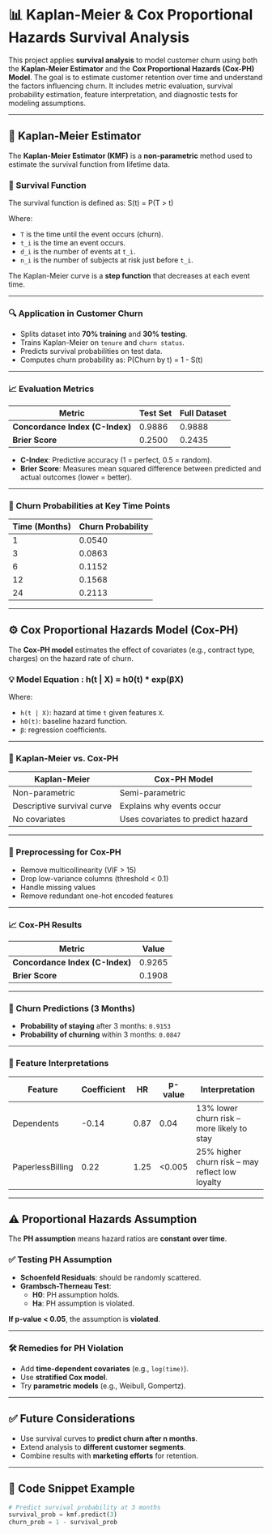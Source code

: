 # 📊 Kaplan-Meier & Cox Proportional Hazards Survival Analysis

This project applies **survival analysis** to model customer churn using both the **Kaplan-Meier Estimator** and the **Cox Proportional Hazards (Cox-PH) Model**. The goal is to estimate customer retention over time and understand the factors influencing churn. It includes metric evaluation, survival probability estimation, feature interpretation, and diagnostic tests for modeling assumptions.

---

## 📌 Kaplan-Meier Estimator

The **Kaplan-Meier Estimator (KMF)** is a **non-parametric** method used to estimate the survival function from lifetime data.

### 🔹 Survival Function

The survival function is defined as: S(t) = P(T > t)


Where:

- `T` is the time until the event occurs (churn).
- `t_i` is the time an event occurs.
- `d_i` is the number of events at `t_i`.
- `n_i` is the number of subjects at risk just before `t_i`.

The Kaplan-Meier curve is a **step function** that decreases at each event time.

---

### 🔍 Application in Customer Churn

- Splits dataset into **70% training** and **30% testing**.
- Trains Kaplan-Meier on `tenure` and `churn status`.
- Predicts survival probabilities on test data.
- Computes churn probability as: P(Churn by t) = 1 - S(t)


---

### 📈 Evaluation Metrics

| Metric                           | Test Set  | Full Dataset |
|----------------------------------|-----------|---------------|
| **Concordance Index (C-Index)**  | 0.9886    | 0.9888        |
| **Brier Score**                  | 0.2500    | 0.2435        |

- **C-Index**: Predictive accuracy (1 = perfect, 0.5 = random).
- **Brier Score**: Measures mean squared difference between predicted and actual outcomes (lower = better).

---

### 📅 Churn Probabilities at Key Time Points

| Time (Months) | Churn Probability |
|---------------|--------------------|
| 1             | 0.0540             |
| 3             | 0.0863             |
| 6             | 0.1152             |
| 12            | 0.1568             |
| 24            | 0.2113             |

---

## ⚙️ Cox Proportional Hazards Model (Cox-PH)

The **Cox-PH model** estimates the effect of covariates (e.g., contract type, charges) on the hazard rate of churn.

### 💡 Model Equation : h(t | X) = h0(t) * exp(βX)


Where:

- `h(t | X)`: hazard at time `t` given features `X`.
- `h0(t)`: baseline hazard function.
- `β`: regression coefficients.

---

### 🔄 Kaplan-Meier vs. Cox-PH

| Kaplan-Meier                | Cox-PH Model                         |
|----------------------------|--------------------------------------|
| Non-parametric             | Semi-parametric                      |
| Descriptive survival curve | Explains why events occur            |
| No covariates              | Uses covariates to predict hazard    |

---

### 🧹 Preprocessing for Cox-PH

- Remove multicollinearity (VIF > 15)
- Drop low-variance columns (threshold < 0.1)
- Handle missing values
- Remove redundant one-hot encoded features

---

### 📈 Cox-PH Results

| Metric                           | Value   |
|----------------------------------|---------|
| **Concordance Index (C-Index)**  | 0.9265  |
| **Brier Score**                  | 0.1908  |

---

### 🔮 Churn Predictions (3 Months)

- **Probability of staying** after 3 months: `0.9153`
- **Probability of churning** within 3 months: `0.0847`

---

### 🧠 Feature Interpretations

| Feature           | Coefficient | HR   | p-value | Interpretation                                 |
|------------------|-------------|------|---------|------------------------------------------------|
| Dependents       | -0.14       | 0.87 | 0.04    | 13% lower churn risk – more likely to stay     |
| PaperlessBilling | 0.22        | 1.25 | <0.005  | 25% higher churn risk – may reflect low loyalty|

---

## ⚠️ Proportional Hazards Assumption

The **PH assumption** means hazard ratios are **constant over time**.

### ✅ Testing PH Assumption

- **Schoenfeld Residuals**: should be randomly scattered.
- **Grambsch-Therneau Test**:
  - **H0**: PH assumption holds.
  - **Ha**: PH assumption is violated.

**If p-value < 0.05**, the assumption is **violated**.

---

### 🛠️ Remedies for PH Violation

- Add **time-dependent covariates** (e.g., `log(time)`).
- Use **stratified Cox model**.
- Try **parametric models** (e.g., Weibull, Gompertz).

---

## ✅ Future Considerations

- Use survival curves to **predict churn after n months**.
- Extend analysis to **different customer segments**.
- Combine results with **marketing efforts** for retention.

---

## 🧪 Code Snippet Example

```python
# Predict survival probability at 3 months
survival_prob = kmf.predict(3)
churn_prob = 1 - survival_prob






